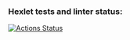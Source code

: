 ### Hexlet tests and linter status:
[![Actions Status](https://github.com/DomnitskiyOleg/frontend-project-46/workflows/hexlet-check/badge.svg)](https://github.com/DomnitskiyOleg/frontend-project-46/actions)
